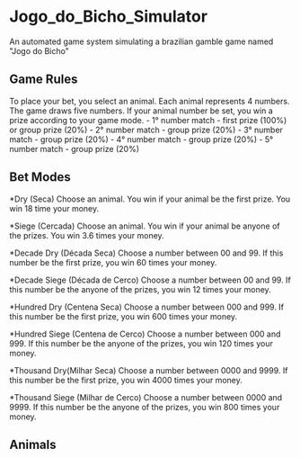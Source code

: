 # Jogo_do_Bicho_Simulator

An automated game system simulating a brazilian gamble game named "Jogo do Bicho"

## Game Rules 

To place your bet, you select an animal.
Each animal represents 4 numbers.
The game draws five numbers.
If your animal number be set, you win a prize according to your game mode.
           - 1° number match  - first prize (100%) or group prize (20%)
           - 2° number match  - group prize (20%)
           - 3° number match  - group prize (20%)
           - 4° number match  - group prize (20%)
           - 5° number match  - group prize (20%)

## Bet Modes

*Dry (Seca) 
Choose an animal.
You win if your animal be the first prize. 
You win 18 time your money.

*Siege (Cercada) 
Choose an animal.
You win if your animal be anyone of the prizes.
You win 3.6 times your money.

*Decade Dry (Década Seca) 
Choose a number between 00 and 99.
If this number be the first prize, you win 60 times your money.

*Decade Siege (Década de Cerco) 
Choose a number between 00 and 99.
If this number be the anyone of the prizes, you win 12 times your money.

*Hundred Dry (Centena Seca) 
Choose a number between 000 and 999.
If this number be the first prize, you win 600 times your money.

*Hundred Siege (Centena de Cerco) 
Choose a number between 000 and 999.
If this number be the anyone of the prizes, you win 120 times your money.

*Thousand Dry(Milhar Seca) 
Choose a number between 0000 and 9999.
If this number be the first prize, you win 4000 times your money.

*Thousand Siege (Milhar de Cerco) 
Choose a number between 0000 and 9999.
If this number be the anyone of the prizes, you win 800 times your money.

## Animals

